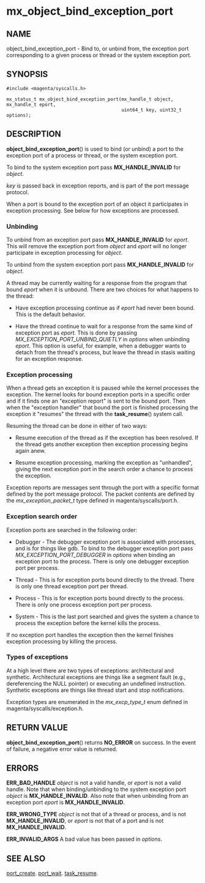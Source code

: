 # mx_object_bind_exception_port

## NAME

object_bind_exception_port - Bind to, or unbind from, the exception port
corresponding to a given process or thread or the system exception port.

## SYNOPSIS

```
#include <magenta/syscalls.h>

mx_status_t mx_object_bind_exception_port(mx_handle_t object, mx_handle_t eport,
                                          uint64_t key, uint32_t options);
```

## DESCRIPTION

**object_bind_exception_port**() is used to bind (or unbind) a port to
the exception port of a process or thread, or the system exception port.

To bind to the system exception port pass **MX_HANDLE_INVALID** for *object*.

*key* is passed back in exception reports, and is part of the port
message protocol.

When a port is bound to the exception port of an object it participates
in exception processing. See below for how exceptions are processed.

### Unbinding

To unbind from an exception port pass **MX_HANDLE_INVALID** for *eport*.
This will remove the exception port from *object* and *eport* will no
longer participate in exception processing for *object*.

To unbind from the system exception port pass **MX_HANDLE_INVALID** for
*object*.

A thread may be currently waiting for a response from the program that
bound *eport* when it is unbound. There are two choices for what happens
to the thread:

- Have exception processing continue as if *eport* had never been bound.
This is the default behavior.

- Have the thread continue to wait for a response from the same kind
of exception port as *eport*. This is done by passing
*MX_EXCEPTION_PORT_UNBIND_QUIETLY* in *options* when unbinding *eport*.
This option is useful, for example, when a debugger wants to detach from the
thread's process, but leave the thread in stasis waiting for an exception
response.

### Exception processing

When a thread gets an exception it is paused while the kernel processes
the exception. The kernel looks for bound exception ports in a specific order
and if it finds one an "exception report" is sent to the bound port.
Then when the "exception handler" that bound the port is finished processing
the exception it "resumes" the thread with the **task_resume**() system call.

Resuming the thread can be done in either of two ways:

- Resume execution of the thread as if the exception has been resolved.
If the thread gets another exception then exception processing begins
again anew.

- Resume exception processing, marking the exception as "unhandled", giving
the next exception port in the search order a chance to process the exception.

Exception reports are messages sent through the port with a specific format
defined by the port message protocol. The packet contents are defined by
the *mx_exception_packet_t* type defined in magenta/syscalls/port.h.

### Exception search order

Exception ports are searched in the following order:

- Debugger - The debugger exception port is associated with processes, and
is for things like gdb. To bind to the debugger exception port
pass *MX_EXCEPTION_PORT_DEBUGGER* in *options* when binding an
exception port to the process.
There is only one debugger exception port per process.

- Thread - This is for exception ports bound directly to the thread.
There is only one thread exception port per thread.

- Process - This is for exception ports bound directly to the process.
There is only one process exception port per process.

- System - This is the last port searched and gives the system a chance to
process the exception before the kernel kills the process.

If no exception port handles the exception then the kernel finishes
exception processing by killing the process.

### Types of exceptions

At a high level there are two types of exceptions: architectural and synthetic.
Architectural exceptions are things like a segment fault (e.g., dereferencing
the NULL pointer) or executing an undefined instruction. Synthetic exceptions
are things like thread start and stop notifications.

Exception types are enumerated in the *mx_excp_type_t* enum defined
in magenta/syscalls/exception.h.

## RETURN VALUE

**object_bind_exception_port**() returns **NO_ERROR** on success.
In the event of failure, a negative error value is returned.

## ERRORS

**ERR_BAD_HANDLE** *object* is not a valid handle,
or *eport* is not a valid handle. Note that when binding/unbinding
to the system exception port *object* is **MX_HANDLE_INVALID**.
Also note that when unbinding from an exception port *eport* is
**MX_HANDLE_INVALID**.

**ERR_WRONG_TYPE**  *object* is not that of a thread or process,
and is not **MX_HANDLE_INVALID**,
or *eport* is not that of a port and is not **MX_HANDLE_INVALID**.

**ERR_INVALID_ARGS** A bad value has been passed in *options*.

## SEE ALSO

[port_create](port_create.md).
[port_wait](port_wait.md).
[task_resume](task_resume.md).
